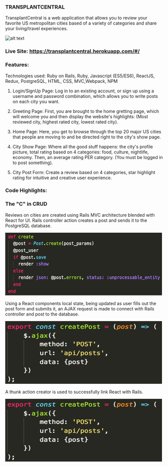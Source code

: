 ### TRANSPLANTCENTRAL

TransplantCentral is a web application that allows you to review your favorite US metropolitan cities based of a variety of categories and share your living/travel experiences.

![alt text](https://media.giphy.com/media/fGR0LotJlmSk1R4jG8/giphy.gif)

### Live Site: https://transplantcentral.herokuapp.com/#/

### Features:

Technologies used: Ruby on Rails, Ruby, Javascript (ES5/ES6), ReactJS, Redux, PostgreSQL, HTML, CSS, MVC,Webpack, NPM

1. Login/SignUp Page:
Log in to an existing account, or sign up using a username and password combination, which allows you to write posts on each city you want.

2. Greeting Page:
First, you are brought to the home gretting page, which will welcome you and then display the website's highlights: (Most reviewed city, highest rated city, lowest rated city). 

3. Home Page:
Here, you get to browse through the top 20 major US cities that people are moving to and be directed right to the city's show page.

4. City Show Page:
Where all the good stuff happens: the city's profile picture, total rating based on 4 categories: food, culture, nightlife, economy. Then, an average rating PER category. (You must be logged in to post something).

5. City Post Form:
Create a review based on 4 categories, star highlight rating for intuitive and creative user experience. 

### Code Highlights:

### The "C" in CRUD

Reviews on cities are created using Rails MVC architecture blended with React for UI. Rails controller action creates a post and sends it to the PostgreSQL database.

<div>
    <img src="/screenshots/screen1.png" width="500px" height="200px"</img> 
</div>

Using a React components local state, being updated as user fills out the post form and submits it, an AJAX request is made to connect with Rails controller and post to the database.

<div>
    <img src="/screenshots/screen2.png" width="500px" height="200px"</img> 
</div>

A thunk action creator is used to successfully link React with Rails.

<div>
    <img src="/screenshots/screen2.png" width="500px" height="200px"</img> 
</div>
